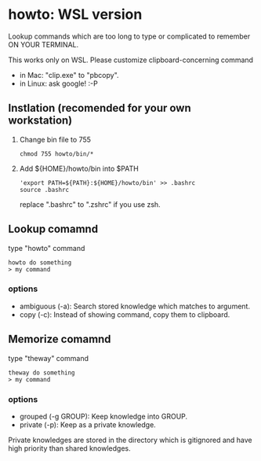# howto: WSL version
Lookup commands which are too long to type or complicated to remember
ON YOUR TERMINAL.

This works only on WSL.
Please customize clipboard-concerning command
- in Mac: "clip.exe" to "pbcopy".
- in Linux: ask google! :-P

## Instlation (recomended for your own workstation)
1. Change bin file to 755
    ```
    chmod 755 howto/bin/*
    ```
2. Add ${HOME}/howto/bin into $PATH
    ```
    'export PATH=${PATH}:${HOME}/howto/bin' >> .bashrc
    source .bashrc
    ```
    replace ".bashrc" to ".zshrc" if you use zsh.

## Lookup comamnd
type "howto" command
```
howto do something
> my command
```

### options
- ambiguous (-a): Search stored knowledge which matches to argument.
- copy (-c): Instead of showing command, copy them to clipboard.

## Memorize comamnd
type "theway" command
```
theway do something
> my command
```

### options
- grouped (-g GROUP): Keep knowledge into GROUP.
- private (-p): Keep as a private knowledge.

Private knowledges are stored in the directory which is gitignored
and have high priority than shared knowledges.
